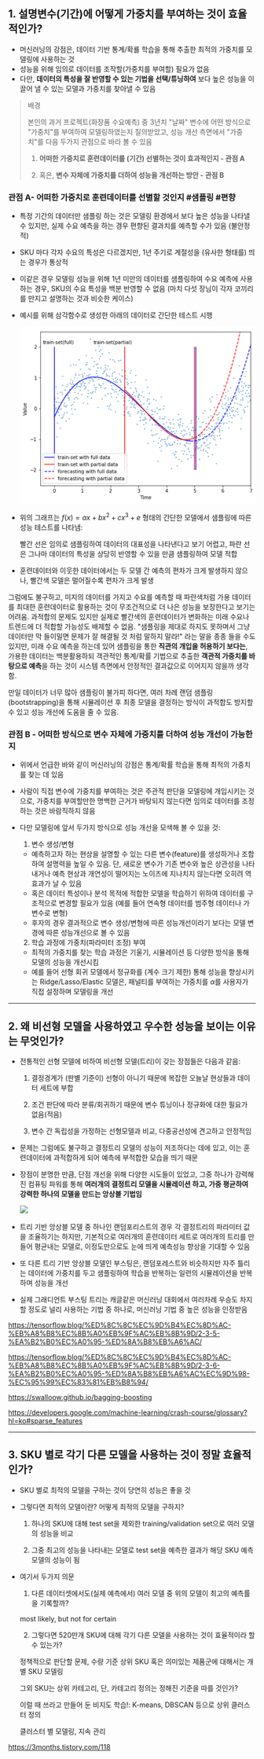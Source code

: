##  1. 설명변수(기간)에 어떻게 가중치를 부여하는 것이 효율적인가?

- 머신러닝의 강점은, 데이터 기반 통계/확룔 학습을 통해 추출한 최적의 가중치를 모델링에 사용하는 것
- 성능을 위해 임의로 데이터를 조작할(가중치를 부여할) 필요가 없음
- 다만, **데이터의 특성을 잘 반영할 수 있는 기법을 선택/튜닝하여** 보다 높은 성능을 이끌어 낼 수 있는 모델과 가중치를 찾아낼 수 있음

> 배경
>
> 본인의 과거 프로젝트(화장품 수요예측)  중 3년치 "날짜" 변수에 어떤 방식으로 "가중치"를 부여하여 모델링하였는지 질의받았고, 성능 개선 측면에서 "가중치"를 다음 두가지 관점으로 바라 볼 수 있음
>
> 1. **어떠한 가중치로 훈련데이터를 (기간) 선별하는 것이 효과적인지 - 관점 A**
>
> 2. 혹은, **변수 자체에 가중치를 더하여 성능을 개선하는 방안 - 관점 B**
>
>    

### 관점 A- 어떠한 가중치로 훈련데이터를 선별할 것인지 #샘플링 #편향

- 특정 기간의 데이터만 샘플링 하는 것은 모델링 환경에서 보다 높은 성능을 나타낼 수 있지만, 실제 수요 예측을 하는 경우 편향된 결과치를 예측할 수가 있음 (불안정적)

- SKU 마다 각자 수요의 특성은 다르겠지만, 1년 주기로 계절성을 (유사한 형태를) 띄는 경우가 통상적

- 이같은 경우 모델링 성능을 위해 1년 미만의 데이터를 샘플링하여 수요 예측에 사용하는 경우, SKU의 수요 특성을 백분 반영할 수 없음 (마치 다섯 장님이 각자 코끼리를 만지고 설명하는 것과 비슷한 케이스)

- 예시를 위해 삼각함수로 생성한 아래의 데이터로 간단한 테스트 시행

  ![fig-1](fig-1.png)

- 위의 그래프는 $f(x) = ax+bx^2+cx^3 + e$ 형태의 간단한 모델에서 샘플링에 따른 성능 테스트를 나타냄:

  빨간 선은 임의로 샘플링하여 데이터의 대표성을 나타낸다고 보기 어렵고, 파란 선은 그나마 데이터의 특성을 상당히 반영할 수 있을 만큼 샘플링하여 모델 적합

- 훈련데이터와 이웃한 데이터에서는 두 모델 간 예측의 편차가 크게 발생하지 않으나, 빨간색 모델은 멀어질수록 편차가 크게 발생

그럼에도 불구하고, 미지의 데이터를 가지고 수요를 예측할 때 파란색처럼 가용 데이터를 최대한 훈련데이터로 활용하는 것이 무조건적으로 더 나은 성능을 보장한다고 보기는 어려움. 과적합의 문제도 있지만 실제로 빨간색의 훈련데이터가 변화하는 미래 수요나 트렌드에 더 적합할 가능성도 배제할 수 없음. "샘플링을 제대로 하지도 못하며서 그냥 데이터만 막 들이밀면 문제가 잘 해결될 것 처럼 말하지 말라!" 라는 말을 종종 들을 수도 있지만, 미래 수요 예측을 하는데 있어 샘플링을 통한 **직관의 개입을 허용하기 보다는**, 가용한 데이터는 백분활용하되 객관적인 통계/확률 기법으로 추출한 **객관적 가중치를 바탕으로 예측**을 하는 것이 시스템 측면에서 안정적인 결과값으로 이어지지 않을까 생각함.

만일 데이터가 너무 많아 샘플링이 불가피 하다면, 여러 차례 랜덤 샘플링(bootstrapping)을 통해 시뮬레이션 후 최종 모델을 결정하는 방식이 과적합도 방지할 수 있고 성능 개선에 도움을 줄 수 있음.



### 관점 B - 어떠한 방식으로 변수 자체에 가중치를 더하여 성능 개선이 가능한지

- 위에서 언급한 바와 같이 머신러닝의 강점은 통계/확률 학습을 통해 최적의 가중치를 찾는 데 있음

- 사람이 직접 변수에 가중치를 부여하는 것은 주관적 판단을 모델링에 개입시키는 것으로, 가중치를 부여할만한 명백한 근거가 바탕되지 않는다면 임의로 데이터를 조정하는 것은 바람직하지 않음

- 다만 모델링에 앞서 두가지 방식으로 성능 개선을 모색해 볼 수 있을 것:

  1) 변수 생성/변형

  - 예측하고자 하는 현상을 설명할 수 있는 다른 변수(feature)를 생성하거나 조합하여 설명력을 높일 수 있음. 단, 새로운 변수가 기존 변수와 높은 상관성을 나타내거나 예측 현상과 개연성이 떨어지는 노이즈에 지나치지 않는다면  오히려 역효과가 날 수 있음
  - 혹은 데이터 특성이나 분석 목적에 적합한 모델을 학습하기 위하여 데이터를 구조적으로 변경할 필요가 있음 (예를 들어 연속형 데이터를 범주형 데이터나 가변수로 변형)
  - 후자의 경우 결과적으로 변수 생성/변형에 따른 성능개선이라기 보다는 모델 변경에 따른 성능개선으로 볼 수 있음

  2) 학습 과정에 가중치(파라미터 조정) 부여

  - 최적의 가중치를 찾는 학습 과정은 기울기, 시뮬레이션 등 다양한 방식을 통해 모델의 성능을 개선시킴
  - 예를 들어 선형 회귀 모델에서 정규화를 (계수 크기 제한) 통해 성능을 향상시키는 Ridge/Lasso/Elastic 모델은, 패널티를 부여하는 가중치를 $\alpha$를 사용자가 직접 설정하며 모델링을 개선



___

## 2. 왜 비선형 모델을 사용하였고 우수한 성능을 보이는 이유는 무엇인가?

- 전통적인 선형 모델에 비하여 비선형 모델(트리)이 갖는 장점들은 다음과 같음:

  1) 결정경계가 (판별 기준이) 선형이 아니기 때문에 복잡한 오늘날 현상들과 데이터 세트에 부합

  2) 조건 판단에 따라 분류/회귀하기 때문에 변수 튜닝이나 정규화에 대한 필요가 없음(적음) 

  3) 변수 간 독립성을 가정하는 선형모델과 비교, 다중공선성에 견고하고 안정적임

- 문제는 그럼에도 불구하고 결정트리 모델의 성능이 저조하다는 데에 있고, 이는 훈련데이터에 과적합하게 되어 예측에 부적합한 모습을 띄기 때문

- 장점이 분명한 만큼, 단점 개선을 위해 다양한 시도들이 있었고, 그중 하나가 강력해진 컴퓨팅 파워를 통해 **여러개의 결정트리 모델을 시뮬레이션 하고, 가중 평균하여 강력한 하나의 모델을 만드는 앙상블 기법임**

  ![](https://swalloow.github.io/assets/images/agg_result.png)

- 트리 기반 앙상블 모델 중 하나인 랜덤포리스트의 경우 각 결정트리의 파라미터 값을 조율하기는 하지만, 기본적으로 여러개의 훈련데이터 세트로 여러개의 트리를 만들어 평균내는 모델로, 이정도만으로도 눈에 띄게 예측성능 향상을 기대할 수 있음
- 또 다른 트리 기반 앙상블 모델인 부스팅은, 랜덤포레스트와 비슷하지만 자주 틀리는 데이터에 가중치를 두고 샘플링하여 학습을 반복하는 일련의 시뮬레이션을 반복하며 성능을 개선
- 실제 그래디언트 부스팅 트리는 캐글같은 머신러닝 대회에서 여러차례 우승도 차지할 정도로 널리 사용하는 기법 중 하나로, 머신러닝 기법 중 높은 성능을 인정받음

https://tensorflow.blog/%ED%8C%8C%EC%9D%B4%EC%8D%AC-%EB%A8%B8%EC%8B%A0%EB%9F%AC%EB%8B%9D/2-3-5-%EA%B2%B0%EC%A0%95-%ED%8A%B8%EB%A6%AC/

https://tensorflow.blog/%ED%8C%8C%EC%9D%B4%EC%8D%AC-%EB%A8%B8%EC%8B%A0%EB%9F%AC%EB%8B%9D/2-3-6-%EA%B2%B0%EC%A0%95-%ED%8A%B8%EB%A6%AC%EC%9D%98-%EC%95%99%EC%83%81%EB%B8%94/

https://swalloow.github.io/bagging-boosting

https://developers.google.com/machine-learning/crash-course/glossary?hl=ko#sparse_features

___

## 3. SKU 별로 각기 다른 모델을 사용하는 것이 정말 효율적인가?

- SKU 별로 최적의 모델을 구하는 것이 당연히 성능은 좋을 것

- 그렇다면 최적의 모델이란? 어떻게 최적의 모델을 구하지?

  1) 하나의 SKU에 대해 test set을 제외한 training/validation set으로 여러 모델의 성능을 비교

  2) 그중 최고의 성능을 나타내는 모델로 test set을 예측한 결과가 해당 SKU 예측 모델의 성능이 됨

- 여기서 두가지 의문

  1) 다른 데이터셋에서도(실제 예측에서) 여러 모델 중 위의 모델이 최고의 예측률을 기록할까?

  most likely, but not for certain

  2) 그렇다면 520만개 SKU에 대해 각기 다른 모델을 사용하는 것이 효율적이라 할 수 있는가?

  정책적으로 판단할 문제, 수량 기준 상위 SKU 혹은 의미있는 제품군에 대해서는 개별 SKU 모델링

  그외 SKU는 상위 카테고리, 단, 카테고리 정의는 정해진 기준을 따를 것인가?

  이럴 때 쓰라고 만들어 둔 비지도 학습!: K-means, DBSCAN 등으로 상위 클러스터 정의

  클러스터 별 모델링, 지속 관리

  

https://3months.tistory.com/118

